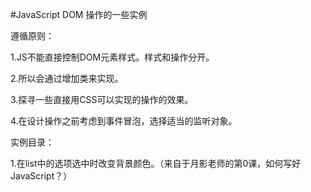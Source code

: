 #JavaScript DOM 操作的一些实例

遵循原则：

1.JS不能直接控制DOM元素样式。样式和操作分开。

2.所以会通过增加类来实现。

3.探寻一些直接用CSS可以实现的操作的效果。

4.在设计操作之前考虑到事件冒泡，选择适当的监听对象。


实例目录：

1.在list中的选项选中时改变背景颜色。（来自于月影老师的第0课，如何写好JavaScript？）